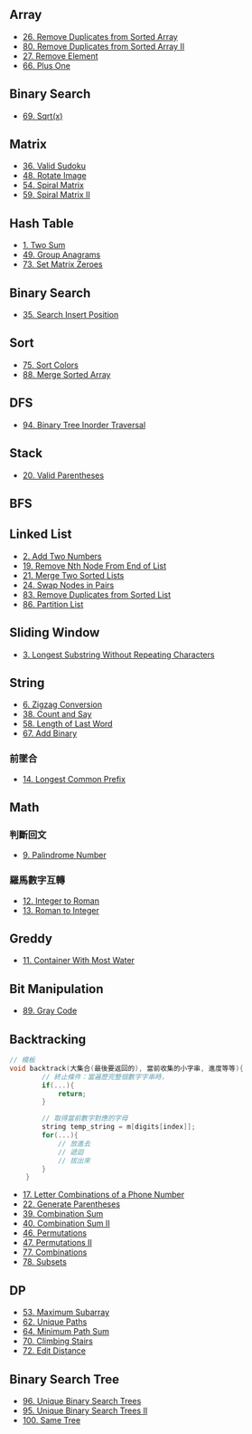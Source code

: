 ## Array

-   [26. Remove Duplicates from Sorted Array](./Array/26.remove-duplicates-from-sorted-array.md)
-   [80. Remove Duplicates from Sorted Array II](./Array/80.remove-duplicates-from-sorted-array-ii.md)
-   [27. Remove Element](./Array/27.remove-element.md)
-   [66. Plus One](./Array/66.plus-one.md)

## Binary Search

-   [69. Sqrt(x)](./Binary-Search/69.sqrt.md)

## Matrix

-   [36. Valid Sudoku](./Matrix/36.valid-sudoku.md)
-   [48. Rotate Image](./Matrix/48.rotate-image.md)
-   [54. Spiral Matrix](./Matrix/54.spiral-matrix.md)
-   [59. Spiral Matrix II](./Matrix/59.spiral-matrix-ii.md)

## Hash Table

-   [1. Two Sum](./Hash-Table/1.two-sum.md)
-   [49. Group Anagrams](./Hash-Table/49.group-anagrams.md)
-   [73. Set Matrix Zeroes](./Hash-Table/73.set-matrix-zeroes.md)

## Binary Search

-   [35. Search Insert Position](./Binary-Search/35.search-insert-position.md)

## Sort

-   [75. Sort Colors](./Sort/75.sort-colors.md)
-   [88. Merge Sorted Array](./Sort/88.merge-sorted-array.md)

## DFS

-   [94. Binary Tree Inorder Traversal](./DFS/94.binary-tree-inorder-traversal.md)

## Stack

-   [20. Valid Parentheses](./Stack/20.valid-parentheses.md)

## BFS

## Linked List

-   [2. Add Two Numbers](./Linked-List/2.add-two-numbers.md)
-   [19. Remove Nth Node From End of List](./Linked-List/19.remove-nth-node-from-end-of-list.md)
-   [21. Merge Two Sorted Lists](./Linked-List/21.merge-two-sorted-lists.md)
-   [24. Swap Nodes in Pairs](./Linked-List/24.swap-nodes-in-pairs.md)
-   [83. Remove Duplicates from Sorted List](./Linked-List/83.remove-duplicates-from-sorted-list.md)
-   [86. Partition List](./Linked-List/86.partition-list.md)

## Sliding Window

-   [3. Longest Substring Without Repeating Characters](./Sliding-Window/3.longest-substring-without-repeating-characters.md)

## String

-   [6. Zigzag Conversion](./String/6.zigzag-conversion.md)
-   [38. Count and Say](./String/38.count-and-say.md)
-   [58. Length of Last Word](./String/58.length-of-last-word.md)
-   [67. Add Binary](./String/67.add-binary.md)

### 前墜合

-   [14. Longest Common Prefix](./String/14.longest-common-prefix.md)

## Math

### 判斷回文

-   [9. Palindrome Number](./Math/9.palindrome-number.md)

### 羅馬數字互轉

-   [12. Integer to Roman](./Math/12.integer-to-roman.md)
-   [13. Roman to Integer](./Math/13.roman-to-integer.md)

## Greddy

-   [11. Container With Most Water](./Greddy/11.container-with-most-water.md)

## Bit Manipulation

-   [89. Gray Code](./Bit-Manipulation/89.gray-code.md)

## Backtracking

```cpp
// 模板
void backtrack(大集合(最後要返回的), 當前收集的小字串, 進度等等){
        // 終止條件：當遍歷完整個數字字串時，
        if(...){
            return;
        }

        // 取得當前數字對應的字母
        string temp_string = m[digits[index]];
        for(...){
            // 放進去
            // 遞迴
            // 拔出來
        }
    }
```

-   [17. Letter Combinations of a Phone Number](./Backtracking/17.letter-combinations-of-a-phone-number.md)
-   [22. Generate Parentheses](./Backtracking/22.generate-parentheses.md)
-   [39. Combination Sum](./Backtracking/39.combination-sum.md)
-   [40. Combination Sum II](./Backtracking/40.combination-sum-ii.md)
-   [46. Permutations](./Backtracking/46.permutations.md)
-   [47. Permutations II](./Backtracking/47.permutations-ii.md)
-   [77. Combinations](./Backtracking/77.combinations.md)
-   [78. Subsets](./Backtracking/78.subsets.md)

## DP

-   [53. Maximum Subarray](./DP/53.maximum-subarray.md)
-   [62. Unique Paths](./DP/62.unique-paths.md)
-   [64. Minimum Path Sum](./DP/64.minimum-path-sum.md)
-   [70. Climbing Stairs](./DP/70.climbing-stairs.md)
-   [72. Edit Distance](./DP/72.edit-distance.md)

## Binary Search Tree

-   [96. Unique Binary Search Trees](./Binary-Search-Tree/96.unique-binary-search-trees.md)
-   [95. Unique Binary Search Trees II](./Binary-Search-Tree/95.unique-binary-search-trees-ii.md)
-   [100. Same Tree]()
